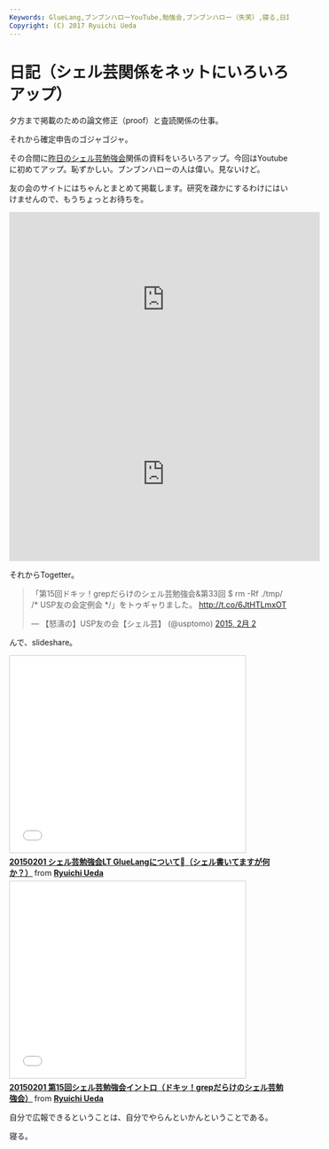 ```yaml
---
Keywords: GlueLang,ブンブンハローYouTube,勉強会,ブンブンハロー（失笑）,寝る,日記,とにかく眠い,シェル芸,シェル芸勉強会
Copyright: (C) 2017 Ryuichi Ueda
---
```


# 日記（シェル芸関係をネットにいろいろアップ）
夕方まで掲載のための論文修正（proof）と査読関係の仕事。


それから確定申告のゴジャゴジャ。


その合間に<a href="/?post=05093" title="【問題と解答例】第15回ドキッ！grepだらけのシェル芸勉強会">昨日のシェル芸勉強会</a>関係の資料をいろいろアップ。今回はYoutubeに初めてアップ。恥ずかしい。ブンブンハローの人は偉い。見ないけど。

友の会のサイトにはちゃんとまとめて掲載します。研究を疎かにするわけにはいけませんので、もうちょっとお待ちを。

<iframe width="560" height="315" src="https://www.youtube.com/embed/fN84XCBdNys" frameborder="0" allowfullscreen></iframe>

<!--more-->

<iframe width="560" height="315" src="https://www.youtube.com/embed/TMzjmW0ohuc" frameborder="0" allowfullscreen></iframe>

それからTogetter。

<blockquote class="twitter-tweet" lang="ja"><p>「第15回ドキッ！grepだらけのシェル芸勉強会&amp;第33回 $ rm -Rf ./tmp/ /* USP友の会定例会 */」をトゥギャりました。 <a href="http://t.co/6JtHTLmxOT">http://t.co/6JtHTLmxOT</a></p>&mdash; 【怒濤の】USP友の会【シェル芸】 (@usptomo) <a href="https://twitter.com/usptomo/status/562199864864305152">2015, 2月 2</a></blockquote>
<script async src="//platform.twitter.com/widgets.js" charset="utf-8"></script>

んで、slideshare。

<iframe src="//www.slideshare.net/slideshow/embed_code/44124260" width="425" height="355" frameborder="0" marginwidth="0" marginheight="0" scrolling="no" style="border:1px solid #CCC; border-width:1px; margin-bottom:5px; max-width: 100%;" allowfullscreen> </iframe> <div style="margin-bottom:5px"> <strong> <a href="//www.slideshare.net/ryuichiueda/20150201-gluelang-lt" title="20150201 シェル芸勉強会LT GlueLangについて（シェル書いてますが何か？）" target="_blank">20150201 シェル芸勉強会LT GlueLangについて（シェル書いてますが何か？）</a> </strong> from <strong><a href="//www.slideshare.net/ryuichiueda" target="_blank">Ryuichi Ueda</a></strong> </div>

<iframe src="//www.slideshare.net/slideshow/embed_code/44124362" width="425" height="355" frameborder="0" marginwidth="0" marginheight="0" scrolling="no" style="border:1px solid #CCC; border-width:1px; margin-bottom:5px; max-width: 100%;" allowfullscreen> </iframe> <div style="margin-bottom:5px"> <strong> <a href="//www.slideshare.net/ryuichiueda/20150201-15grep" title="20150201 第15回シェル芸勉強会イントロ（ドキッ！grepだらけのシェル芸勉強会）" target="_blank">20150201 第15回シェル芸勉強会イントロ（ドキッ！grepだらけのシェル芸勉強会）</a> </strong> from <strong><a href="//www.slideshare.net/ryuichiueda" target="_blank">Ryuichi Ueda</a></strong> </div>


自分で広報できるということは、自分でやらんといかんということである。


寝る。
